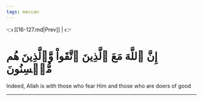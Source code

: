 ```yaml
---
tags: meccan
---
```


👈 [[16-127.md|Prev]] |  👉

# إِنَّ ٱللَّهَ مَعَ ٱلَّذِينَ ٱتَّقَواْ وَّٱلَّذِينَ هُم مُّحۡسِنُونَ

Indeed, Allah is with those who fear Him and those who are doers of good

---

